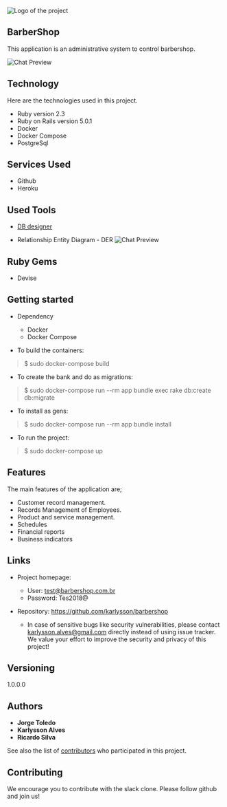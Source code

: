 
![Logo of the project](https://raw.githubusercontent.com/karlysson/barbershop/master/doc/logo.jpg)


## BarberShop 
This application is an administrative system to control barbershop.

![Chat Preview](https://raw.githubusercontent.com/karlysson/barbershop/master/app/assets/images/screen.png)

## Technology 

Here are the technologies used in this project.

* Ruby version  2.3
* Ruby on Rails version 5.0.1
* Docker 
* Docker Compose
* PostgreSql

## Services Used

* Github
* Heroku

## Used Tools

* [DB designer](https://www.dbdesigner.net/)

* Relationship Entity Diagram - DER
![Chat Preview](https://raw.githubusercontent.com/karlysson/barbershop/master/doc/DER.png)

## Ruby Gems

* Devise


## Getting started

* Dependency
  - Docker
  - Docker Compose

* To build the containers:
>    $ sudo docker-compose build

* To create the bank and do as migrations:
>    $ sudo docker-compose run --rm app bundle exec rake db:create db:migrate

* To install as gens:
>    $ sudo docker-compose run --rm app bundle install

* To run the project:
>    $ sudo docker-compose up


## Features

The main features of the application are;

* Customer record management.
* Records Management of Employees.
* Product and service management.
* Schedules
* Financial reports
* Business indicators


## Links

- Project homepage: 
  - User: test@barbershop.com.br
  - Password: Tes2018@

- Repository: https://github.com/karlysson/barbershop
  - In case of sensitive bugs like security vulnerabilities, please contact
    karlysson.alves@gmail.com directly instead of using issue tracker. We value your effort
    to improve the security and privacy of this project!

## Versioning

1.0.0.0


## Authors

* **Jorge Toledo** 
* **Karlysson Alves** 
* **Ricardo Silva** 


See also the list of [contributors](https://github.com/karlysson/barbershop/graphs/contributors) who participated in this project.


## Contributing

We encourage you to contribute with the slack clone. Please follow github and join us!
